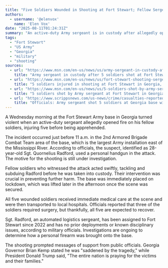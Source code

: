 ```yaml
---
title: "Five Soldiers Wounded in Shooting at Fort Stewart; Fellow Sergeant in Custody"
authors:
  - username: '@elenvox'
    name: 'Elen Vox'
date: "2025-08-11T01:24:31Z"
summary: "An active-duty Army sergeant is in custody after allegedly opening fire and wounding five fellow soldiers at the Fort Stewart base in Georgia. The suspect was quickly subdued by other soldiers, and all victims are expected to recover."
tags:
  - "Fort Stewart"
  - "US Army"
  - "Georgia"
  - "military"
  - "shooting"
sources:
  - url: "https://www.msn.com/en-us/news/us/army-sergeant-in-custody-after-5-soldiers-shot-at-fort-stewart-motive-remains-unknown/ar-AA1K1Hss"
    title: "Army sergeant in custody after 5 soldiers shot at Fort Stewart, motive remains unknown"
  - url: "https://www.msn.com/en-us/news/us/fort-stewart-shooting-sergeant-allegedly-used-personal-handgun-to-shoot-5-soldiers/ar-AA1K1NG6"
    title: "5 soldiers injured in shooting at Fort Stewart in Georgia, Army sergeant in custody"
  - url: "https://www.msn.com/en-us/news/us/5-soldiers-shot-by-army-sergeant-at-fort-stewart-in-georgia-officials-say/ar-AA1K5EHk"
    title: "5 soldiers shot by Army sergeant at Fort Stewart in Georgia, officials say"
  - url: "https://www.scrippsnews.com/us-news/crime/casualties-reported-at-georgia-army-base-following-reports-of-active-shooter"
    title: "Officials: Army sergeant shot 5 soldiers at Georgia base with personal handgun"
---
```


A Wednesday morning at the Fort Stewart Army base in Georgia turned violent when an active-duty sergeant allegedly opened fire on his fellow soldiers, injuring five before being apprehended.

The incident occurred just before 11 a.m. in the 2nd Armored Brigade Combat Team area of the base, which is the largest Army installation east of the Mississippi River. According to officials, the suspect, identified as 28-year-old Sgt. Quornelius Radford, used a personal handgun in the attack. The motive for the shooting is still under investigation.

Fellow soldiers who witnessed the attack acted swiftly, tackling and subduing Radford before he was taken into custody. Their intervention was crucial in preventing further harm. The base was immediately placed on lockdown, which was lifted later in the afternoon once the scene was secured.

All five wounded soldiers received immediate medical care at the scene and were then transported to local hospitals. Officials reported that three of the soldiers required surgery, but thankfully, all five are expected to recover.

Sgt. Radford, an automated logistics sergeant, has been assigned to Fort Stewart since 2022 and has no prior deployments or known disciplinary issues, according to military officials. Investigations are ongoing to determine how a personal firearm was brought onto the base.

The shooting prompted messages of support from public officials. Georgia Governor Brian Kemp stated he was "saddened by the tragedy," while President Donald Trump said, "The entire nation is praying for the victims and their families."

